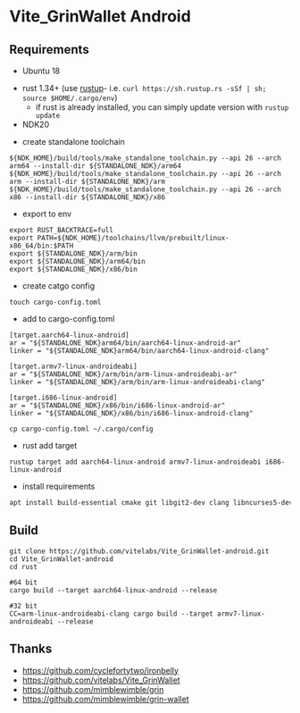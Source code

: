 # Vite_GrinWallet Android


## Requirements
- Ubuntu 18
* rust 1.34+ (use [rustup]((https://www.rustup.rs/))- i.e. `curl https://sh.rustup.rs -sSf | sh; source $HOME/.cargo/env`)
  * if rust is already installed, you can simply update version with `rustup update`
* NDK20

- create standalone toolchain
```
${NDK_HOME}/build/tools/make_standalone_toolchain.py --api 26 --arch arm64 --install-dir ${STANDALONE_NDK}/arm64
${NDK_HOME}/build/tools/make_standalone_toolchain.py --api 26 --arch arm --install-dir ${STANDALONE_NDK}/arm
${NDK_HOME}/build/tools/make_standalone_toolchain.py --api 26 --arch x86 --install-dir ${STANDALONE_NDK}/x86
```

- export to env

```
export RUST_BACKTRACE=full
export PATH=${NDK_HOME}/toolchains/llvm/prebuilt/linux-x86_64/bin:$PATH
export ${STANDALONE_NDK}/arm/bin
export ${STANDALONE_NDK}/arm64/bin
export ${STANDALONE_NDK}/x86/bin
```

- create catgo config

```
touch cargo-config.toml
```

- add to cargo-config.toml
```
[target.aarch64-linux-android]
ar = "${STANDALONE_NDK}arm64/bin/aarch64-linux-android-ar"
linker = "${STANDALONE_NDK}arm64/bin/aarch64-linux-android-clang"

[target.armv7-linux-androideabi]
ar = "${STANDALONE_NDK}/arm/bin/arm-linux-androideabi-ar"
linker = "${STANDALONE_NDK}/arm/bin/arm-linux-androideabi-clang"

[target.i686-linux-android]
ar = "${STANDALONE_NDK}/x86/bin/i686-linux-android-ar"
linker = "${STANDALONE_NDK}/x86/bin/i686-linux-android-clang"
```
```
cp cargo-config.toml ~/.cargo/config
```

- rust add target

```
rustup target add aarch64-linux-android armv7-linux-androideabi i686-linux-android
```

- install requirements
```sh
apt install build-essential cmake git libgit2-dev clang libncurses5-dev libncursesw5-dev zlib1g-dev pkg-config libssl-dev llvm
```



## Build 
```
git clone https://github.com/vitelabs/Vite_GrinWallet-android.git
cd Vite_GrinWallet-android
cd rust

#64 bit
cargo build --target aarch64-linux-android --release

#32 bit
CC=arm-linux-androideabi-clang cargo build --target armv7-linux-androideabi --release
```

## Thanks
- https://github.com/cyclefortytwo/ironbelly
- https://github.com/vitelabs/Vite_GrinWallet
- https://github.com/mimblewimble/grin
- https://github.com/mimblewimble/grin-wallet


